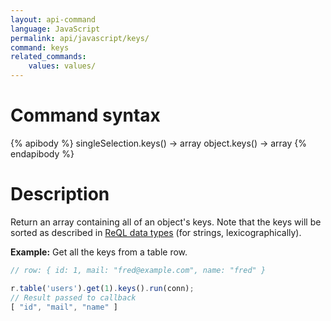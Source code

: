 ```yaml
---
layout: api-command
language: JavaScript
permalink: api/javascript/keys/
command: keys
related_commands:
    values: values/
---
```


# Command syntax #

{% apibody %}
singleSelection.keys() &rarr; array
object.keys() &rarr; array
{% endapibody %}

# Description #

Return an array containing all of an object's keys. Note that the keys will be sorted as described in [ReQL data types](/docs/data-types/#sorting-order) (for strings, lexicographically).

__Example:__ Get all the keys from a table row.

```js
// row: { id: 1, mail: "fred@example.com", name: "fred" }

r.table('users').get(1).keys().run(conn);
// Result passed to callback
[ "id", "mail", "name" ]
```
